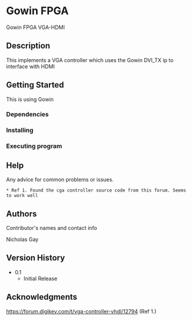 # Gowin FPGA

Gowin FPGA VGA-HDMI

## Description

This implements a VGA controller which uses the Gowin DVI_TX ip to interface with HDMI

## Getting Started
This is using Gowin

### Dependencies


  
### Installing


### Executing program


## Help

Any advice for common problems or issues.
```
* Ref 1. Found the cga controller source code from this forum. Seems to work well
```

## Authors

Contributor's names and contact info

Nicholas Gay



## Version History

* 0.1
    * Initial Release

## Acknowledgments
https://forum.digikey.com/t/vga-controller-vhdl/12794 (Ref 1.)